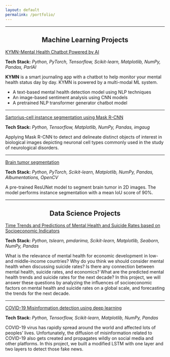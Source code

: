 ```yaml
---
layout: default
permalink: /portfolio/
---
```


---

<h2 align="center">Machine Learning Projects</h2>

[KYMN-Mental Health Chatbot Powered by AI](https://github.com/nghi-huynh/mental_health_chatbot)

**Tech Stack:** *Python, PyTorch, Tensorflow, Scikit-learn, Matplotlib, NumPy, Pandas, ParlAI*

**KYMN** is a smart journaling app with a chatbot to help monitor your mental health status day by day. KYMN is powered by a multi-modal ML system.

* A text-based mental health detection model using NLP techniques
* An image-based sentiment analysis using CNN models
* A pretrained NLP transformer generator chatbot model

<!-- <img src="https://drive.google.com/uc?export=view&id=1UMWEVCwYRx9Q5g4tKGFunFWmlhGob75n"> -->

---

[Sartorius-cell instance segmentation using Mask R-CNN](https://medium.com/mlearning-ai/cell-instance-segmentation-using-mask-r-cnn-c7a3810192ff)

**Tech Stack:** *Python, Tensorflow, Matplotlib, NumPy, Pandas, imgaug*

Applying Mask R-CNN to detect and delineate distinct objects of interest in biological images depicting neuronal cell types commonly used in the study of neurological disorders.

<!-- <img src="https://drive.google.com/uc?export=view&id=15-sTZn-VPjWVXmg2qyzA2s8R5HnDXwVr"> -->

---
[Brain tumor segmentation](https://devpost.com/software/brain-tumor-segmentation-using-resunet)

**Tech Stack:** *Python, PyTorch, Scikit-learn, Matplotlib, NumPy, Pandas, Albumentations, OpenCV*

A pre-trained ResUNet model to segment brain tumor in 2D images. The model performs instance segmentation with a mean IoU score of 90%.

<!-- <img src="https://drive.google.com/uc?export=view&id=1MQIwMavJzNc3zuBk6esb-G4TEfssGrrR">
 -->
---

<h2 align="center">Data Science Projects</h2>

[Time Trends and Predictions of Mental Health and Suicide Rates based on Socioeconomic Indicators](https://github.com/nghi-huynh/BigDataChallenge2022)

**Tech Stack:** *Python, tslearn, pmdarima, Scikit-learn, Matplotlib, Seaborn, NumPy, Pandas*

What is the relevance of mental health for economic development in low- and middle-income countries? Why do you think we should consider mental health when discussing suicide rates? Is there any connection between mental health, suicide rates, and economics? What are the predicted mental health trends and suicide rates for the next decade? In this project, we will answer these questions by analyzing the influences of socioeconomic factors on mental health and suicide rates on a global scale, and forecasting the trends for the next decade.
<!-- <img src="https://drive.google.com/uc?export=view&id=1pxBjDMXc4H_pKIKvM1CzweuyJjwk-ZAH"> -->

---

[COVID-19 Misinformation detection using deep learning](https://github.com/nghi-huynh/covid-19-misinfo-detection)

**Tech Stack:** *Python, Tensorflow, Scikit-learn, Matplotlib, NumPy, Pandas*

COVID-19 virus has rapidly spread around the world and affected lots of peoples’ lives. Unfortunately, the diffusion of misinformation related to COVID-19 also gets created and propagates wildly on social media and other platforms. In this project, we built a modified LSTM with one layer and two layers to detect those fake news.

